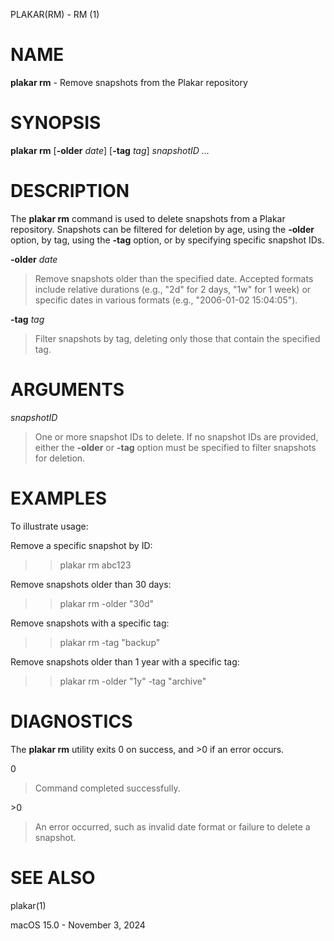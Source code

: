 PLAKAR(RM) - RM (1)

# NAME

**plakar rm** - Remove snapshots from the Plakar repository

# SYNOPSIS

**plakar rm**
\[**-older**&nbsp;*date*]
\[**-tag**&nbsp;*tag*]
*snapshotID&nbsp;...*

# DESCRIPTION

The
**plakar rm**
command is used to delete snapshots from a Plakar repository. Snapshots can be filtered for deletion by age, using the
**-older**
option, by tag, using the
**-tag**
option, or by specifying specific snapshot IDs.

**-older** *date*

> Remove snapshots older than the specified date. Accepted formats include relative durations (e.g., "2d" for 2 days, "1w" for 1 week) or specific dates in various formats (e.g., "2006-01-02 15:04:05").

**-tag** *tag*

> Filter snapshots by tag, deleting only those that contain the specified tag.

# ARGUMENTS

*snapshotID*

> One or more snapshot IDs to delete. If no snapshot IDs are provided, either the
> **-older**
> or
> **-tag**
> option must be specified to filter snapshots for deletion.

# EXAMPLES

To illustrate usage:

Remove a specific snapshot by ID:

> > plakar rm abc123

Remove snapshots older than 30 days:

> > plakar rm -older "30d"

Remove snapshots with a specific tag:

> > plakar rm -tag "backup"

Remove snapshots older than 1 year with a specific tag:

> > plakar rm -older "1y" -tag "archive"

# DIAGNOSTICS

The **plakar rm** utility exits&#160;0 on success, and&#160;&gt;0 if an error occurs.

0

> Command completed successfully.

&gt;0

> An error occurred, such as invalid date format or failure to delete a snapshot.

# SEE ALSO

plakar(1)

macOS 15.0 - November 3, 2024
